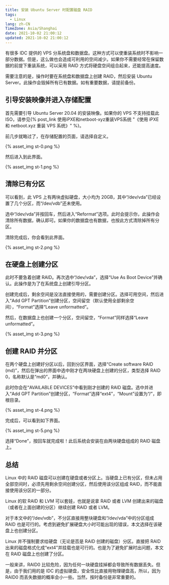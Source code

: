 ```yaml
---
title: 安装 Ubuntu Server 时配置磁盘 RAID
tags:
  - Linux
lang: zh-CN
TimeZone: Asia/Shanghai
date: 2021-10-02 21:00:12
updated: 2021-10-02 21:00:12
---
```


有很多 IDC 提供的 VPS 分系统盘和数据盘。这种方式可以使重装系统时不影响一部分数据。但是，这么做也会造成可利用的空间减少。如果你不需要经常在保留数据的前提下重装系统，可以采用 RAID 方式将硬盘空间组合起来，还能提高速度。

需要注意的是，操作时要在系统盘和数据盘上创建 RAID，然后安装 Ubuntu Server。此操作会毁掉所有已有数据。如有重要数据，请提前备份。

## 引导安装映像并进入存储配置
首先需要引导 Ubuntu Server 20.04 的安装映像。如果你的 VPS 不支持挂载此 ISO，请参见{% post_link 使用iPXE和netboot-xyz重装VPS系统 "《使用 iPXE 和 netboot.xyz 重装 VPS 系统》" %}。

前几步就略过了，在存储配置的页面，请选择自定义。

{% asset_img st-0.png %}

然后进入到此界面。

{% asset_img st-1.png %}

## 清除已有分区
可以看到，此 VPS 上有两块虚拟硬盘，大小均为 20GB，其中“/dev/vda”已经设置了几个分区，而“/dev/vdb”还未使用。

选中“/dev/vda”并按回车，然后进入“Reformat”选项。此时会提示你，此操作会清除所有数据，确认即可。如果你的数据盘也有数据，也按此方式清除掉所有分区。

清除完成后，你会看到此界面。

{% asset_img st-2.png %}

## 在硬盘上创建分区
此时不要急着创建 RAID。再次选中“/dev/vda”，选择“Use As Boot Device”并确认。此操作是为了在系统盘上创建引导分区。

创建完成后，剩余空间是没法直接使用的，需要创建分区。选择可用空间，然后进入“Add GPT Partition”创建分区，空间留空（默认使用全部剩余空间），“Format”选择“Leave unformatted”。

然后，在数据盘上也创建一个分区，空间留空，“Format”同样选择“Leave unformatted”。

{% asset_img st-3.png %}

## 创建 RAID 并分区
在两个硬盘上创建好分区以后，回到分区界面，选择“Create software RAID (md)”，然后在弹出的界面中选中刚才在两块硬盘上创建的分区，类型选择 RAID 0，名称默认是“md0”，并确认。

此时你会在“AVAILABLE DEVICES”中看到刚才创建的 RAID 磁盘。选中并进入“Add GPT Partition”创建分区，“Format”选择“ext4”，“Mount”设置为“/”，即根目录。

{% asset_img st-4.png %}

完成后，可以看到如下界面。

{% asset_img st-5.png %}

选择“Done”，按回车就完成啦！此后系统会安装在由两块硬盘组成的 RAID 磁盘上。

## 总结
Linux 中的 RAID 磁盘可以创建在硬盘或者分区上。当硬盘上已有分区，但未占用全部空间时，必须先用剩余空间创建分区，然后使用该分区组成 RAID，而不能直接使用该分区的一部分。

Linux 的软 RAID 和 LVM 可以套娃，也就是说拿 RAID 或者 LVM 创建出来的磁盘（或者在上面创建的分区）继续创建 RAID 或者 LVM。

对于本文中的“/dev/vdb”，不分区直接用整块硬盘和“/dev/vda”中的分区组成 RAID 也是可行的。考虑到避免扩展硬盘大小时可能出现的错误，本文选择在该硬盘上也创建分区。

Linux 并不强制要求给硬盘（无论是否是 RAID 创建的磁盘）分区。直接把 RAID 出来的磁盘格式化成“ext4”并挂载也是可行的。也是为了避免扩展时出问题，本文在 RAID 磁盘上也创建了分区。

一般来讲，RAID0 比较危险，因为任何一块硬盘挂掉都会导致所有数据丢失。但是，由于我们用的是 IDC 的虚拟硬盘，安全性比直接用物理硬盘高，所以，因为 RAID0 而丢失数据的概率会小一些。当然，按时备份是非常重要的。
